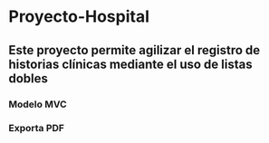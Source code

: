 # Proyecto-Hospital

## Este proyecto permite agilizar el registro de historias clínicas mediante el uso de listas dobles

### Modelo MVC

### Exporta PDF
